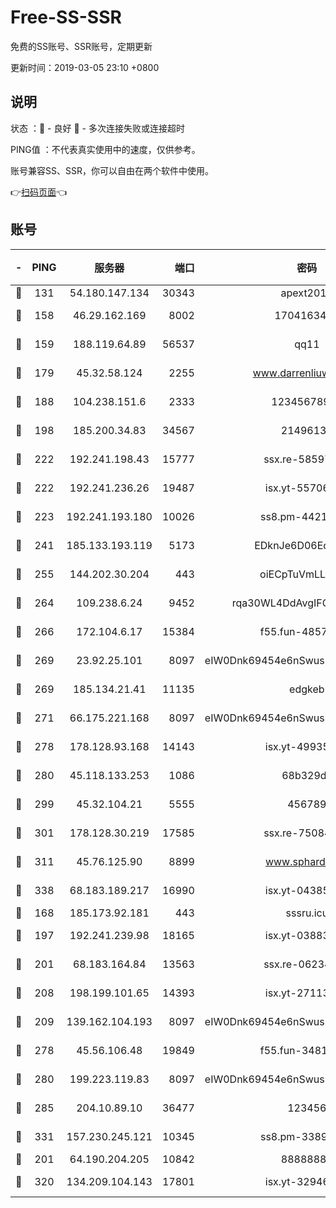 # Free-SS-SSR

免费的SS账号、SSR账号，定期更新

更新时间：2019-03-05 23:10 +0800

## 说明

状态     ：🙂 - 良好 🙁 - 多次连接失败或连接超时

PING值   ：不代表真实使用中的速度，仅供参考。

账号兼容SS、SSR，你可以自由在两个软件中使用。

👉[扫码页面](https://liesauer.github.io/free-ss-ssr.github.io/)👈

## 账号

|-|PING|服务器|端口|密码|加密方式|区域|
|:----:|:----:|:-----:|-----:|:----:|:----:|:----:|
|🙂|131|54.180.147.134|30343|apext2019|chacha20|KR|
|🙂|158|46.29.162.169|8002|1704163453|aes-256-cfb|RU|
|🙂|159|188.119.64.89|56537|qq11|aes-256-cfb|RU|
|🙂|179|45.32.58.124|2255|www.darrenliuwei.com|aes-256-cfb|JP|
|🙂|188|104.238.151.6|2333|12345678900|aes-256-cfb|JP|
|🙂|198|185.200.34.83|34567|21496138|aes-256-cfb|US|
|🙂|222|192.241.198.43|15777|ssx.re-58597661|aes-256-cfb|US|
|🙂|222|192.241.236.26|19487|isx.yt-55706100|aes-256-cfb|US|
|🙂|223|192.241.193.180|10026|ss8.pm-44218245|aes-256-cfb|US|
|🙂|241|185.133.193.119|5173|EDknJe6D06EoWDaw|aes-256-cfb|US|
|🙂|255|144.202.30.204|443|oiECpTuVmLLxk4Ts|aes-256-cfb|US|
|🙂|264|109.238.6.24|9452|rqa30WL4DdAvgIFG6Fs3znzTa|aes-256-cfb|FR|
|🙂|266|172.104.6.17|15384|f55.fun-48571850|aes-256-cfb|US|
|🙂|269|23.92.25.101|8097|eIW0Dnk69454e6nSwuspv9DmS201tQ0D|aes-256-cfb|US|
|🙂|269|185.134.21.41|11135|edgkeb|aes-256-cfb|GB|
|🙂|271|66.175.221.168|8097|eIW0Dnk69454e6nSwuspv9DmS201tQ0D|aes-256-cfb|US|
|🙂|278|178.128.93.168|14143|isx.yt-49935432|aes-256-cfb|SG|
|🙂|280|45.118.133.253|1086|68b329da|aes-256-cfb|SG|
|🙂|299|45.32.104.21|5555|456789|aes-256-cfb|SG|
|🙂|301|178.128.30.219|17585|ssx.re-75084911|aes-256-cfb|SG|
|🙂|311|45.76.125.90|8899|www.sphard.com|aes-256-cfb|JP|
|🙂|338|68.183.189.217|16990|isx.yt-04385835|aes-256-cfb|SG|
|🙂|168|185.173.92.181|443|sssru.icu|rc4-md5|RU|
|🙂|197|192.241.239.98|18165|isx.yt-03883101|aes-256-cfb|US|
|🙂|201|68.183.164.84|13563|ssx.re-06234172|aes-256-cfb|US|
|🙂|208|198.199.101.65|14393|isx.yt-27113496|aes-256-cfb|US|
|🙂|209|139.162.104.193|8097|eIW0Dnk69454e6nSwuspv9DmS201tQ0D|aes-256-cfb|JP|
|🙂|278|45.56.106.48|19849|f55.fun-34811543|aes-256-cfb|US|
|🙂|280|199.223.119.83|8097|eIW0Dnk69454e6nSwuspv9DmS201tQ0D|aes-256-cfb|US|
|🙂|285|204.10.89.10|36477|123456|aes-256-cfb|US|
|🙂|331|157.230.245.121|10345|ss8.pm-33892732|aes-256-cfb|SG|
|🙁|201|64.190.204.205|10842|88888888|rc4-md5|US|
|🙁|320|134.209.104.143|17801|isx.yt-32946841|aes-256-cfb|SG|
